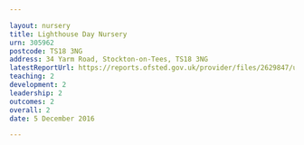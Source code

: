 ```yaml
---

layout: nursery
title: Lighthouse Day Nursery
urn: 305962
postcode: TS18 3NG
address: 34 Yarm Road, Stockton-on-Tees, TS18 3NG
latestReportUrl: https://reports.ofsted.gov.uk/provider/files/2629847/urn/305962.pdf
teaching: 2
development: 2
leadership: 2
outcomes: 2
overall: 2
date: 5 December 2016

---
```

